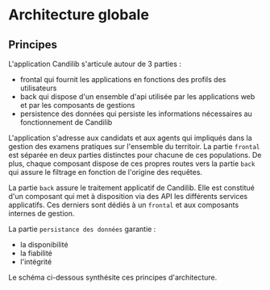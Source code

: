 # Architecture globale

## Principes
L'application Candilib s'articule autour de 3 parties :
* frontal qui fournit les applications en fonctions des profils des utilisateurs
* back qui dispose d'un ensemble d'api utilisée par les applications web et par les composants de gestions
* persistence des données qui persiste les informations nécessaires au fonctionnement de Candilib

L'application s'adresse aux candidats et aux agents qui impliqués dans la gestion des examens pratiques sur l'ensemble du territoir. La partie ``frontal`` est séparée en deux parties distinctes pour chacune de ces populations. De plus, chaque composant dispose de ces propres routes vers la partie ``back`` qui assure le filtrage en fonction de l'origine des requêtes.

La partie ``back`` assure le traitement applicatif de Candilib. Elle est constitué d'un composant qui met à disposition via des API les différents services applicatifs. Ces derniers sont dédiés à un ``frontal`` et aux composants internes de gestion.

La partie ``persistance des données`` garantie :
* la disponibilité
* la fiabilité
* l'intégrité

Le schéma ci-dessous synthésite ces principes d'architecture.
